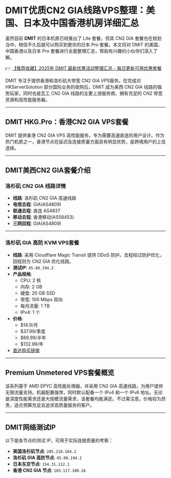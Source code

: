 # DMIT优质CN2 GIA线路VPS整理：美国、日本及中国香港机房详细汇总

虽然目前 **DMIT** 的日本机房已经推出了 Lite 套餐，但其 CN2 GIA 套餐也在规划当中，相信不久后就可以购买到更优的日本 Pro 套餐。本文将对 DMIT 的美国、中国香港以及日本 Pro 套餐进行全面整理汇总，帮助有兴趣的小伙伴们深入了解。

👉 [【推荐收藏】2025年 DMIT 最新优惠活动整理汇总 - 每日更新可用优惠套餐](https://bit.ly/dmit_coupon)

DMIT 专注于提供香港和洛杉矶大带宽 CN2 GIA VPS服务。在完成对 HKServerSolution 部分国际业务的收购后，DMIT 成为美西 CN2 GIA 线路的强势玩家，同时也是瓦工 CN2 GIA 线路的主要上游服务商，拥有充足的 CN2 带宽资源和高性能服务器。

---

## DMIT HKG.Pro：香港CN2 GIA VPS套餐

DMIT 提供香港 CN2 GIA VPS 高性能服务，专为需要高速直连的用户设计。作为热门机房之一，香港节点在延迟及连接质量方面具有明显优势，是跨境用户的上佳选择。

---

## DMIT美西CN2 GIA套餐介绍

### 洛杉矶 CN2 GIA 线路详情  
- **线路**: 洛杉矶 CN2 GIA 高速线路  
- **电信去程**: GIA(AS4809)  
- **联通去程**: 直连 AS4837  
- **移动去程**: 香港移动(AS58453)  
- **三网回程**: GIA(AS4809)

---

### 洛杉矶 GIA 高防 KVM VPS套餐
- **线路**: 采用 Cloudflare Magic Transit 提供 DDoS 防护。去程经过防护优化，回程则为 CN2 GIA 优化线路。  
- **测试IP**: `45.88.194.2`  
- **产品规格**:  
  - CPU: 2 核  
  - 内存: 2 GB  
  - 硬盘: 20 GB SSD  
  - 带宽: 100 Mbps 双向  
  - 每月流量: 1 TB  
  - IPv4: 1 个  
- **价格**:  
  - $14.9/月  
  - $37.99/季度  
  - $69.99/半年  
  - $132.99/年  
- [直达购买链接](https://bit.ly/dmit_coupon)

---

## Premium Unmetered VPS套餐概览

该系列基于 AMD EPYC 高性能处理器，并采用 CN2 GIA 高速线路，为用户提供无限流量支持。机器配置强悍，同时默认配备一个 IPv4 和一个 IPv6 地址。无论是深度性能需求还是大规模流量需求，该套餐均能满足。不过需注意，价格较为昂贵，适合预算充足且追求高质量服务的客户。

---

## DMIT网络测试IP

以下是各节点的测试 IP，可用于实际连接质量的考察：
- **美国洛杉矶节点**: `205.210.164.2`  
- **洛杉矶 GIA 高防节点**: `45.88.194.2`  
- **日本东京节点**: `154.31.112.1`  
- **香港 CN2 GIA 节点**: `103.117.100.16`